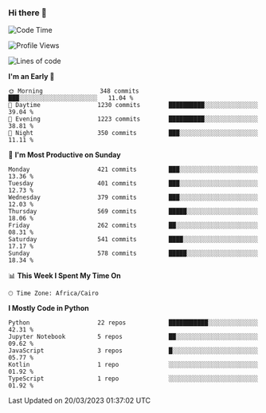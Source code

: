 ### Hi there 👋

<!--
**AMR-KELEG/AMR-KELEG** is a ✨ _special_ ✨ repository because its `README.md` (this file) appears on your GitHub profile.

Here are some ideas to get you started:

- 🔭 I’m currently working on ...
- 🌱 I’m currently learning ...
- 👯 I’m looking to collaborate on ...
- 🤔 I’m looking for help with ...
- 💬 Ask me about ...
- 📫 How to reach me: ...
- 😄 Pronouns: ...
- ⚡ Fun fact: ...
-->

<!--START_SECTION:waka-->
![Code Time](http://img.shields.io/badge/Code%20Time-0%20secs-blue)

![Profile Views](http://img.shields.io/badge/Profile%20Views-0-blue)

![Lines of code](https://img.shields.io/badge/From%20Hello%20World%20I%27ve%20Written-20.5%20million%20lines%20of%20code-blue)

**I'm an Early 🐤** 

```text
🌞 Morning                348 commits         ███░░░░░░░░░░░░░░░░░░░░░░   11.04 % 
🌆 Daytime                1230 commits        ██████████░░░░░░░░░░░░░░░   39.04 % 
🌃 Evening                1223 commits        ██████████░░░░░░░░░░░░░░░   38.81 % 
🌙 Night                  350 commits         ███░░░░░░░░░░░░░░░░░░░░░░   11.11 % 
```
📅 **I'm Most Productive on Sunday** 

```text
Monday                   421 commits         ███░░░░░░░░░░░░░░░░░░░░░░   13.36 % 
Tuesday                  401 commits         ███░░░░░░░░░░░░░░░░░░░░░░   12.73 % 
Wednesday                379 commits         ███░░░░░░░░░░░░░░░░░░░░░░   12.03 % 
Thursday                 569 commits         █████░░░░░░░░░░░░░░░░░░░░   18.06 % 
Friday                   262 commits         ██░░░░░░░░░░░░░░░░░░░░░░░   08.31 % 
Saturday                 541 commits         ████░░░░░░░░░░░░░░░░░░░░░   17.17 % 
Sunday                   578 commits         █████░░░░░░░░░░░░░░░░░░░░   18.34 % 
```


📊 **This Week I Spent My Time On** 

```text
🕑︎ Time Zone: Africa/Cairo
```

**I Mostly Code in Python** 

```text
Python                   22 repos            ███████████░░░░░░░░░░░░░░   42.31 % 
Jupyter Notebook         5 repos             ██░░░░░░░░░░░░░░░░░░░░░░░   09.62 % 
JavaScript               3 repos             █░░░░░░░░░░░░░░░░░░░░░░░░   05.77 % 
Kotlin                   1 repo              ░░░░░░░░░░░░░░░░░░░░░░░░░   01.92 % 
TypeScript               1 repo              ░░░░░░░░░░░░░░░░░░░░░░░░░   01.92 % 
```




 Last Updated on 20/03/2023 01:37:02 UTC
<!--END_SECTION:waka-->
